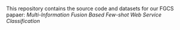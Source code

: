 This repository contains the source code and datasets for our FGCS papaer: *Multi-Information Fusion Based Few-shot Web Service Classification*